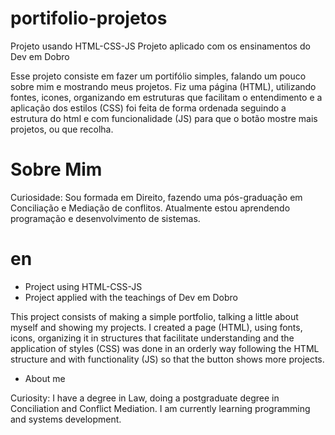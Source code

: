 # portifolio-projetos
Projeto usando HTML-CSS-JS
Projeto aplicado com os ensinamentos do Dev em Dobro

Esse projeto consiste em fazer um portifólio simples, falando um pouco sobre mim e mostrando meus projetos. Fiz uma página (HTML), utilizando fontes, icones, organizando em estruturas que facilitam o entendimento e a aplicação dos estilos (CSS) foi feita de forma ordenada seguindo a estrutura do html e com funcionalidade (JS) para que o botão mostre mais projetos, ou que recolha.

# Sobre Mim

Curiosidade: Sou formada em Direito, fazendo uma pós-graduação em Conciliação e Mediação de conflitos. Atualmente estou aprendendo programação e desenvolvimento de sistemas.

# en

- Project using HTML-CSS-JS
- Project applied with the teachings of Dev em Dobro

This project consists of making a simple portfolio, talking a little about myself and showing my projects. I created a page (HTML), using fonts, icons, organizing it in structures that facilitate understanding and the application of styles (CSS) was done in an orderly way following the HTML structure and with functionality (JS) so that the button shows more projects.

- About me

Curiosity: I have a degree in Law, doing a postgraduate degree in Conciliation and Conflict Mediation. I am currently learning programming and systems development.